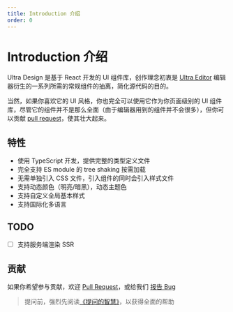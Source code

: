 ```yaml
---
title: Introduction 介绍
order: 0
---
```


# Introduction 介绍

Ultra Design 是基于 React 开发的 UI 组件库，创作理念初衷是 [Ultra Editor](https://github.com/WinmezzZ/ultra-editor) 编辑器衍生的一系列所需的常规组件的抽离，简化源代码的目的。

当然，如果你喜欢它的 UI 风格，你也完全可以使用它作为你页面级别的 UI 组件库，尽管它的组件并不是那么全面（由于编辑器用到的组件并不会很多），但你可以贡献 [pull request](https://github.com/WinmezzZ/ultra-design/pulls)，使其壮大起来。

## 特性

- 使用 TypeScript 开发，提供完整的类型定义文件
- 完全支持 ES module 的 tree shaking 按需加载
- 无需单独引入 CSS 文件，引入组件的同时会引入样式文件
- 支持动态颜色（明亮/暗黑），动态主题色
- 支持自定义全局基本样式
- 支持国际化多语言

## TODO

- [ ] 支持服务端渲染 SSR

## 贡献

如果你希望参与贡献，欢迎 [Pull Request](https://github.com/WinmezzZ/ultra-design/pulls)，或给我们 [报告 Bug](https://github.com/WinmezzZ/ultra-design/issues)

> 提问前，强烈先阅读[《提问的智慧》](https://github.com/ryanhanwu/How-To-Ask-Questions-The-Smart-Way)，以获得全面的帮助
